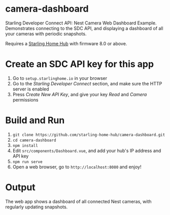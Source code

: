 # camera-dashboard
Starling Developer Connect API: Nest Camera Web Dashboard Example. Demonstrates connecting to the SDC API, and displaying
a dashboard of all your cameras with periodic snapshots.

Requires a [Starling Home Hub](https://starlinghome.io) with firmware 8.0 or above.

# Create an SDC API key for this app
1. Go to `setup.starlinghome.io` in your browser
2. Go to the *Starling Developer Connect* section, and make sure the HTTP server is enabled
3. Press *Create New API Key*, and give your key *Read* and *Camera* permissions

# Build and Run
1. `git clone https://github.com/starling-home-hub/camera-dashboard.git`
2. `cd camera-dashboard`
3. `npm install`
4. Edit `src/components/Dashboard.vue`, and add your hub's IP address and API key
5. `npm run serve`
6. Open a web browser, go to `http://localhost:8080` and enjoy!

# Output
The web app shows a dashboard of all connected Nest cameras, with regularly updating snapshots.
